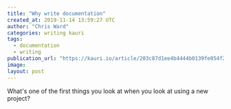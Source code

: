 ```yaml
---
title: "Why write documentation"
created_at: 2019-11-14 13:59:27 UTC
author: "Chris Ward"
categories: writing kauri
tags:
  - documentation
  - writing
publication_url: "https://kauri.io/article/203c87d1ee4b4444b0139fe054f28607"
image:
layout: post
---
```


What's one of the first things you look at when you look at using a new project?
